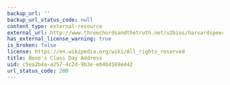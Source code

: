 ```yaml
---
backup_url: ''
backup_url_status_code: null
content_type: external-resource
external_url: http://www.threechordsandthetruth.net/u2bios/harvardspeech.php
has_external_license_warning: true
is_broken: false
license: https://en.wikipedia.org/wiki/All_rights_reserved
title: Bono's Class Day Address
uid: c5ea2b4a-a257-4c2d-9b3e-e04bd169e442
url_status_code: 200
---
```

